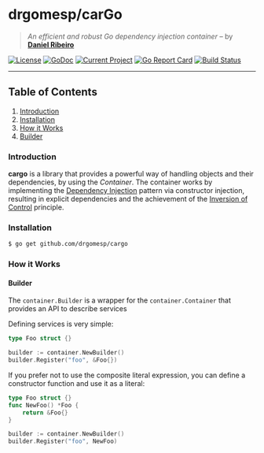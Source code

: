 # drgomesp/carGo

> *An efficient and robust Go dependency injection container* – by **[Daniel Ribeiro](https://github.com/drgomesp)**

[![License](https://img.shields.io/badge/liecense-MIT-blue.svg)](https://opensource.org/licenses/MIT) [![GoDoc](https://godoc.org/github.com/drgomesp/cargo?status.svg)](https://godoc.org/github.com/drgomesp/cargo) [![Current Project](https://img.shields.io/badge/current%20project-1.0.0-ff69cc.svg)](https://github.com/drgomesp/cargo/projects/1)
 [![Go Report Card](https://goreportcard.com/badge/github.com/drgomesp/cargo)](https://goreportcard.com/report/github.com/drgomesp/cargo) [![Build Status](https://travis-ci.org/drgomesp/cargo.svg?branch=master)](https://travis-ci.org/drgomesp/cargo) 

 

___

## Table of Contents

1. [Introduction](#introduction)
2. [Installation](#installation)
3. [How it Works](#how-it-works)
  1. [Builder](#builder)

### Introduction

**cargo** is a library that provides a powerful way of handling objects and 
 their dependencies, by using the *Container*. The container works
 by implementing the [Dependency Injection](https://en.wikipedia.org/wiki/Dependency_injection) 
 pattern via constructor injection, resulting in explicit dependencies and the achievement 
 of the [Inversion of Control](https://en.wikipedia.org/wiki/Inversion_of_control) principle.

### Installation

```bash
$ go get github.com/drgomesp/cargo
```

### How it Works

#### Builder

The `container.Builder` is a wrapper for the `container.Container` that provides an API to describe services

Defining services is very simple:

```go
type Foo struct {} 

builder := container.NewBuilder()
builder.Register("foo", &Foo{})
```

If you prefer not to use the composite literal expression, you can define a constructor function and use it as a literal:

```go
type Foo struct {} 
func NewFoo() *Foo {
    return &Foo{}
}

builder := container.NewBuilder()
builder.Register("foo", NewFoo)
```

